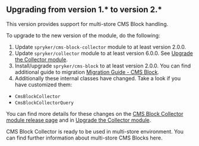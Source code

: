 

## Upgrading from version 1.* to version 2.*

This version provides support for multi-store CMS Block handling.

To upgrade to the new version of the module, do the following:

1. Update `spryker/cms-block-collector` module to at least version 2.0.0.
2. Update `spryker/collector` module to at least version 6.0.0. See [Upgrade the Collector module](/docs/pbc/all/miscellaneous/{{page.version}}/install-and-upgrade/upgrade-modules/upgrade-the-collector-module.html).
3. Install/upgrade `spryker/cms-block` to at least version 2.0.0. You can find additional guide to migration [Migration Guide - CMS Block](/docs/pbc/all/content-management-system/{{site.version}}/base-shop/install-and-upgrade/upgrade-modules/upgrade-the-cmsblock-module.html).
4. Additionally these internal classes have changed. Take a look if you have customized them:
* `CmsBlockCollector`
* `CmsBlockCollectorQuery`

You can find more details for these changes on the [CMS Block Collector module release page](https://github.com/spryker/cms-block-collector/releases) and in [Upgrade the Collector module](/docs/pbc/all/miscellaneous/{{page.version}}/install-and-upgrade/upgrade-modules/upgrade-the-collector-module.html).

CMS Block Collector is ready to be used in multi-store environment.
You can find further information about multi-store CMS Blocks here.
